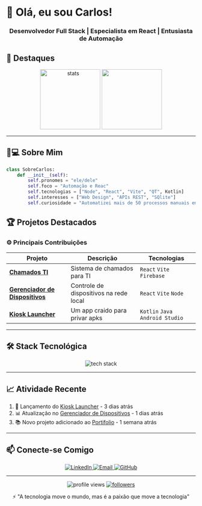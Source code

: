 # 👋 Olá, eu sou Carlos!

<h3 align="center">
  Desenvolvedor Full Stack | Especialista em React | Entusiasta de Automação
</h3>


## 📌 Destaques

<p align="center">
    <img src="https://github-readme-stats.vercel.app/api?username=carlosfallen&show_icons=true&theme=dark&hide_border=true" alt="stats" height="160">
  <img src="https://github-readme-streak-stats.herokuapp.com/?user=carlosfallen&theme=dark&hide_border=true" height="160">
</p>

---

## 🧑💻 Sobre Mim

```python
class SobreCarlos:
    def __init__(self):
        self.pronomes = "ele/dele"
        self.foco = "Automação e Reac"
        self.tecnologias = ["Node", "React", "Vite", "QT", Kotlin]
        self.interesses = ["Web Design", "APIs REST", "SQlite"]
        self.curiosidade = "Automatizei mais de 50 processos manuais em 2024"
```
## 🏆 Projetos Destacados

### ⚙️ Principais Contribuições
| Projeto | Descrição | Tecnologias |
|---------|-----------|-------------|
| **[Chamados TI](https://github.com/carlosfallen/form-chamados)** | Sistema de chamados para TI | `React` `Vite` `Firebase` |
| **[Gerenciador de Dispositivos](https://github.com/carlosfallen/tabela-vite-node)** | Controle de dispositivos na rede local | `React` `Vite` `Node` |
| **[Kiosk Launcher](https://github.com/carlosfallen/Kiosk-Launcher)** | Um app craido para privar apks | `Kotlin` `Java` `Android Studio` |

---

## 🛠️ Stack Tecnológica

<p align="center">
  <img src="https://skillicons.dev/icons?i=python,flask,html,css,bootstrap,git,github,vscode,linux,postman" alt="tech stack">
</p>

---

## 📈 Atividade Recente

<!-- START_SECTION:activity -->
1. 🚀 Lançamento do [Kiosk Launcher](https://github.com/carlosfallen/Kiosk-Launcher) - 3 dias atrás
2. 📊 Atualização no [Gerenciador de Dispositivos](https://github.com/carlosfallen/tabela-vite-node) - 1 dias atrás
3. 📚 Novo projeto adicionado ao [Portifolio](https://github.com/carlosfallen/portfolio) - 1 semana atrás
<!-- END_SECTION:activity -->

---

## 📫 Conecte-se Comigo

<p align="center">
  <a href="https://www.linkedin.com/in/caugustofc/">
    <img src="https://img.shields.io/badge/LinkedIn-0077B5?style=for-the-badge&logo=linkedin&logoColor=white" alt="LinkedIn">
  </a>
  <a href="mailto:ca88321499@gmail.com">
    <img src="https://img.shields.io/badge/Email-D14836?style=for-the-badge&logo=gmail&logoColor=white" alt="Email">
  </a>
  <a href="https://github.com/carlosfallen">
    <img src="https://img.shields.io/badge/GitHub-100000?style=for-the-badge&logo=github&logoColor=white" alt="GitHub">
  </a>
</p>

---

<p align="center">
  <img src="https://komarev.com/ghpvc/?username=carlosfallen&label=Visualizações&color=blueviolet&style=flat" alt="profile views">
  <a href="https://github.com/carlosfallen?tab=followers">
    <img src="https://img.shields.io/github/followers/carlosfallen?label=Seguidores&style=social" alt="followers">
  </a>
</p>

<p align="center">
  ⚡ "A tecnologia move o mundo, mas é a paixão que move a tecnologia"
</p>
